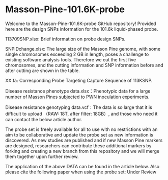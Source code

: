# Masson-Pine-101.6K-probe
Welcome to the Masson-Pine-101.6K-probe GitHub repository! Provided here are the design SNPs information for the 101.6k liquid-phased probe. 

113709SNP.xlsx: Brief information on probe design SNPs.

SNPIDchange.xlsx: The large size of the Masson Pine genome, with some single chromosomes exceeding 2 GB in length, poses a challenge to existing software analysis tools. Therefore we cut the first five chromosomes, and the cutting information and SNP information before and after cutting are shown in the table.

XX.fa: Corresponding Probe Targeting Capture Sequence of 113KSNP.

Disease resistance phenotype data.xlsx：Phenotypic data for a large number of Masson Pines subjected to PWN inoculation experiments.

Disease resistance genotyping data.vcf：The data is so large that it is difficult to upload （RAW: 18T, after filter: 18GB）, and those who need it can contact the below article author.

The probe set is freely available for all to use with no restrictions with an aim to be collaborative and update the probe set as new information is discovered. As new studies are published and if new Masson Pine markers are designed, researchers can contribute these additional markers by forking and creating a new branch from this repository and we will merge them together upon further review.

The application of the above DATA can be found in the article below. Also please cite the following paper when using the probe set:
Under Review
